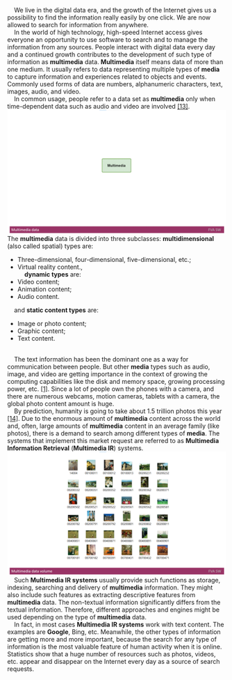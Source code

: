 &nbsp;&nbsp;&nbsp; We live in the digital data era, and the growth of the Internet gives us a possibility to find the information really easily by one click. We are now allowed to search for information from anywhere.
</br>
&nbsp;&nbsp;&nbsp; In the world of high technology, high-speed Internet access gives everyone an opportunity to use software to search and to manage the information from any sources. 
People interact with digital data every day and a continued growth contributes to the development of such type of information as **multimedia** data. **Multimedia** itself means data of more than one medium. 
It usually refers to data representing multiple types of **media** to capture information and experiences related to objects and events. Commonly used forms of data are numbers, alphanumeric characters, text, images, audio, and video. 
</br>
&nbsp;&nbsp;&nbsp; In common usage, people refer to a data set as **multimedia** only when time-dependent data such as audio and video are involved [[13]](./REFERENCES.md).
<img src="Images/Multimediadata.gif" alt="Multimediadata.gif"/>
The **multimedia** data is divided into three subclasses: 
**multidimensional** (also called spatial) types are:
* Three-dimensional, four-dimensional, five-dimensional, etc.;
* Virtual reality content., </br>
&nbsp;&nbsp;&nbsp; **dynamic types** are:
* Video content;
* Animation content;
* Audio content. </br>

&nbsp;&nbsp;&nbsp; and **static content types** are: 

* Image or photo content;
* Graphic content;
* Text content.
</br></br>

&nbsp;&nbsp;&nbsp; The text information has been the dominant one as a way for communication between people. But other **media** types such as audio, image, and video are getting importance in the context of growing the computing capabilities like the disk and memory space, growing processing power, etc. [[1]](./REFERENCES.md). 
Since a lot of people own the phones with a camera, and there are numerous webcams, motion cameras, tablets with a camera, the global photo content amount is huge. 
</br>
&nbsp;&nbsp;&nbsp; By prediction, humanity is going to take about 1.5 trillion photos this year [[14]](./REFERENCES.md). 
Due to the enormous amount of **multimedia** content across the world and, often, large amounts of **multimedia** content in an average family (like photos), there is a demand to search among different types of **media**. 
The systems that implement this market request are referred to as **Multimedia Information Retrieval** (**Multimedia IR**) systems. 
<img src="Images/Multimediadatavolume.png" alt="Multimediadatavolume.png" />
&nbsp;&nbsp;&nbsp; Such **Multimedia IR systems** usually provide such functions as storage, indexing, searching and delivery of **multimedia** information. 
They might also include such features as extracting descriptive features from **multimedia** data. 
The non-textual information significantly differs from the textual information. 
Therefore, different approaches and engines might be used depending on the type of **multimedia** data. 
</br>
&nbsp;&nbsp;&nbsp; In fact, in most cases **Multimedia IR systems** work with text content. The examples are **Google**, Bing, etc. 
Meanwhile, the other types of information are getting more and more important, because the search for any type of information is the most valuable feature of human activity when it is online. 
Statistics show that a huge number of resources such as photos, videos, etc. appear and disappear on the Internet every day as a source of search requests.